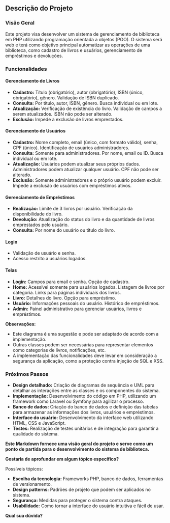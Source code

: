 ## Descrição do Projeto 

### Visão Geral
Este projeto visa desenvolver um sistema de gerenciamento de biblioteca em PHP utilizando programação orientada a objetos (POO). O sistema será web e terá como objetivo principal automatizar as operações de uma biblioteca, como cadastro de livros e usuários, gerenciamento de empréstimos e devoluções.

### Funcionalidades
#### Gerenciamento de Livros
* **Cadastro:** Título (obrigatório), autor (obrigatório), ISBN (único, obrigatório), gênero. Validação de ISBN duplicado.
* **Consulta:** Por título, autor, ISBN, gênero. Busca individual ou em lote.
* **Atualização:** Verificação de existência do livro. Validação de campos a serem atualizados. ISBN não pode ser alterado.
* **Exclusão:** Impede a exclusão de livros emprestados.

#### Gerenciamento de Usuários
* **Cadastro:** Nome completo, email (único, com formato válido), senha, CPF (único). Identificação de usuários administradores.
* **Consulta:** Somente para administradores. Por nome, email ou ID. Busca individual ou em lote.
* **Atualização:** Usuários podem atualizar seus próprios dados. Administradores podem atualizar qualquer usuário. CPF não pode ser alterado.
* **Exclusão:** Somente administradores e o próprio usuário podem excluir. Impede a exclusão de usuários com empréstimos ativos.

#### Gerenciamento de Empréstimos
* **Realização:** Limite de 3 livros por usuário. Verificação da disponibilidade do livro.
* **Devolução:** Atualização do status do livro e da quantidade de livros emprestados pelo usuário.
* **Consulta:** Por nome do usuário ou título do livro.

#### Login
* Validação de usuário e senha.
* Acesso restrito a usuários logados.

#### Telas
* **Login:** Campos para email e senha. Opção de cadastro.
* **Home:** Acessível somente para usuários logados. Listagem de livros por categoria. Links para páginas individuais dos livros.
* **Livro:** Detalhes do livro. Opção para empréstimo.
* **Usuário:** Informações pessoais do usuário. Histórico de empréstimos.
* **Admin:** Painel administrativo para gerenciar usuários, livros e empréstimos.

**Observações:**

* Este diagrama é uma sugestão e pode ser adaptado de acordo com a implementação.
* Outras classes podem ser necessárias para representar elementos como categorias de livros, notificações, etc.
* A implementação das funcionalidades deve levar em consideração a segurança da aplicação, como a proteção contra injeção de SQL e XSS.

### Próximos Passos

* **Design detalhado:** Criação de diagramas de sequência e UML para detalhar as interações entre as classes e os componentes do sistema.
* **Implementação:** Desenvolvimento do código em PHP, utilizando um framework como Laravel ou Symfony para agilizar o processo.
* **Banco de dados:** Criação do banco de dados e definição das tabelas para armazenar as informações dos livros, usuários e empréstimos.
* **Interface do usuário:** Desenvolvimento da interface web utilizando HTML, CSS e JavaScript.
* **Testes:** Realização de testes unitários e de integração para garantir a qualidade do sistema.

**Este Markdown fornece uma visão geral do projeto e serve como um ponto de partida para o desenvolvimento do sistema de biblioteca.**

**Gostaria de aprofundar em algum tópico específico?** 

Possíveis tópicos: 
* **Escolha da tecnologia:** Frameworks PHP, banco de dados, ferramentas de versionamento.
* **Design patterns:** Padrões de projeto que podem ser aplicados no sistema.
* **Segurança:** Medidas para proteger o sistema contra ataques.
* **Usabilidade:** Como tornar a interface do usuário intuitiva e fácil de usar. 

**Qual sua dúvida?** 
